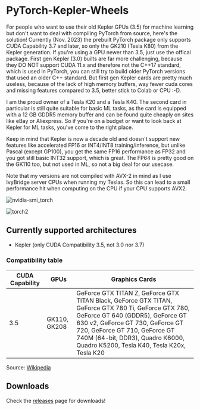 # PyTorch-Kepler-Wheels

For people who want to use their old Kepler GPUs (3.5) for machine learning but don't want to deal with compiling PyTorch from source, here's the solution! Currently (Nov. 2023) the prebuilt PyTorch package only supports CUDA Capability 3.7 and later, so only the GK210 (Tesla K80) from the Kepler generation. If you're using a GPU newer than 3.5, just use the offical package. First gen Kepler (3.0) builts are far more challenging, because they DO NOT support CUDA 11.x and therefore not the C++17 standard, which is used in PyTorch, you can still try to build older PyTorch versions that used an older C++ standard. But first gen Kepler cards are pretty much useless, because of the lack of high memory buffers, way fewer cuda cores and missing features compared to 3.5, better stick to Colab or CPU :-D.

I am the proud owner of a Tesla K20 and a Tesla K40. The second card in particular is still quite suitable for basic ML tasks, as the card is equipped with a 12 GB GDDR5 memory buffer and can be found quite cheaply on sites like eBay or Aliexpress. So if you're on a budget or want to look back at Kepler for ML tasks, you've come to the right place.

Keep in mind that Kepler is now a decade old and doesn't support new features like accelerated FP16 or INT4/INT8 training/inference, but unlike Pascal (except GP100), you get the same FP16 performance as FP32 and you got still basic INT32 support, which is great. The FP64 is pretty good on the GK110 too, but not used in ML, so not a big deal for our usecase.

Note that my versions are not compiled with AVX-2 in mind as I use IvyBridge server CPUs when running my Teslas. So this can lead to a small performance hit when computing on the CPU if your CPU supports AVX2.

![nvidia-smi_torch](https://github.com/jeremistderechte/PyTorch-Kepler-Wheels/assets/116145963/21a02a3c-264a-41a1-905f-fef3145892b4)


![torch2](https://github.com/jeremistderechte/PyTorch-Kepler-Wheels/assets/116145963/01558537-9e72-467e-9f4d-c69d59f834b3)



## Currently supported architectures
- Kepler (only CUDA Compatibility 3.5, not 3.0 nor 3.7)

### Compatibility table

| CUDA Capability  | GPUs | Graphics Cards |
| ------------- | ------------- | ------------- |
| 3.5  | GK110, GK208  | GeForce GTX TITAN Z, GeForce GTX TITAN Black, GeForce GTX TITAN, GeForce GTX 780 Ti, GeForce GTX 780, GeForce GT 640 (GDDR5), GeForce GT 630 v2, GeForce GT 730, GeForce GT 720, GeForce GT 710, GeForce GT 740M (64-bit, DDR3), Quadro K6000, Quadro K5200, Tesla K40, Tesla K20x, Tesla K20  |

Source: [Wikipedia][cuda-list]


## Downloads

Check the [releases][download-link] page for downloads!

[download-link]: https://github.com/jeremistderechte/PyTorch-Kepler-Wheels/releases
[cuda-list]: https://de.wikipedia.org/wiki/CUDA
